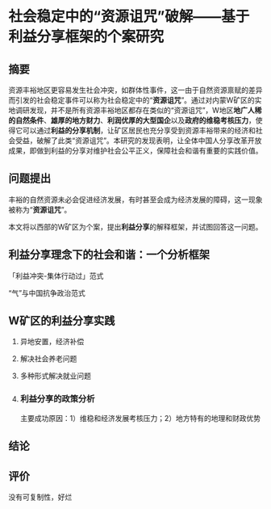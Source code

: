 # 社会稳定中的“资源诅咒”破解——基于利益分享框架的个案研究

## 摘要

资源丰裕地区更容易发生社会冲突，如群体性事件，这一由于自然资源禀赋的差异而引发的社会稳定事件可以称为社会稳定中的“**资源诅咒**”。通过对内蒙W矿区的实地调研发现，并不是所有资源丰裕地区都存在类似的“资源诅咒”，W地区**地广人稀的自然条件**、**雄厚的地方财力**、**利润优厚的大型国企**以及**政府的维稳考核压力**，使得它可以通过**利益的分享机制**，让矿区居民也充分享受到资源丰裕带来的经济和社会受益，破解了此类“资源诅咒”。本研究的发现表明，让全体中国人分享改革开放成果，即做到利益的分享对维护社会公平正义，保障社会和谐有重要的实践价值。

## 问题提出

丰裕的自然资源未必会促进经济发展，有时甚至会成为经济发展的障碍，这一现象被称为“**资源诅咒**”。

本文将以西部的W矿区为个案，提出**利益分享**的解释框架，并试图回答这一问题。

## 利益分享理念下的社会和谐：一个分析框架

「利益冲突-集体行动过」范式

“气”与中国抗争政治范式

## W矿区的利益分享实践

1. 异地安置，经济补偿

2. 解决社会养老问题

3. 多种形式解决就业问题

4. ### 利益分享的政策分析

   主要成功原因：1）维稳和经济发展考核压力；2）地方特有的地理和财政优势

## 结论

## 评价

没有可复制性，好烂

